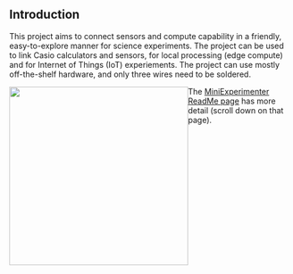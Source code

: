 ## Introduction
This project aims to connect sensors and compute capability in a friendly, easy-to-explore manner for science experiments. The project can be used to link Casio calculators and sensors, for local processing (edge compute) and for Internet of Things (IoT) experiements.
The project can use mostly off-the-shelf hardware, and only three wires need to be soldered.

<img src="https://github.com/shabaz123/MiniExperimenter/raw/main/images/casio-example-.jpg" width="320" style="float:left">

The [MiniExperimenter ReadMe page](https://github.com/shabaz123/MiniExperimenter) has more detail (scroll down on that page).

